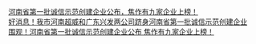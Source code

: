   
[河南省第一批诚信示范创建企业公布，焦作有九家企业上榜！](http://www.dianyue.me/archives/388/8rn3w4202vd63zkm/)  
[好消息！我市河南超威和广东兴发两公司跻身河南省第一批诚信示范创建企业](http://www.dianyue.me/archives/510/w7yk0hmdbifobb5g/)  
[围观！河南省第一批诚信示范创建企业公布 焦作有九家企业上榜！](http://www.dianyue.me/archives/790/bb2yk660lki6m1jy/)